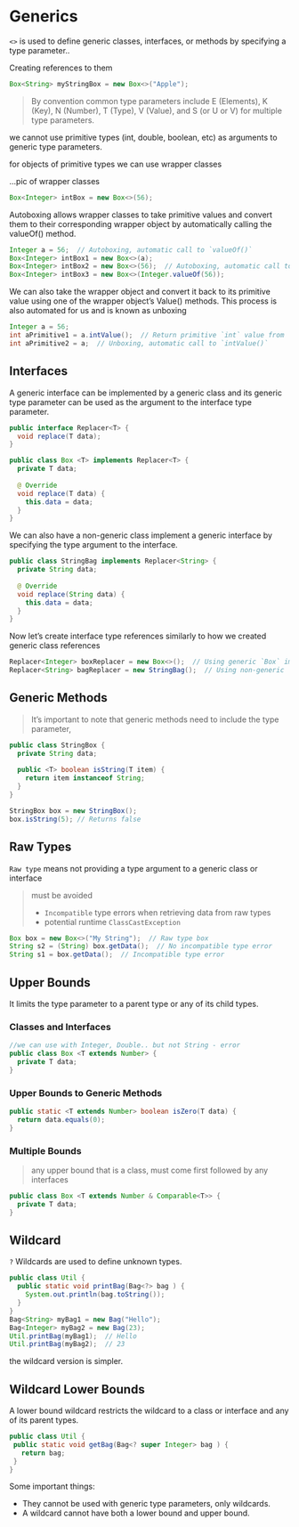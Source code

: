 # Generics
 `<>` is used to define generic classes, interfaces, or methods by specifying a type parameter..
 
Creating references to them
```java
Box<String> myStringBox = new Box<>("Apple");
````
> By convention common type parameters include E (Elements), K (Key), N (Number), T (Type), V (Value), and S (or U or V) for multiple type parameters.

we cannot use primitive types (int, double, boolean, etc) as arguments to generic type parameters.

for objects of primitive types we can use wrapper classes

...pic of wrapper classes
```java
Box<Integer> intBox = new Box<>(56);
```

Autoboxing allows wrapper classes to take primitive values and convert them to their corresponding wrapper object by automatically calling the valueOf() method.
```java
Integer a = 56;  // Autoboxing, automatic call to `valueOf()`
Box<Integer> intBox1 = new Box<>(a);
Box<Integer> intBox2 = new Box<>(56);  // Autoboxing, automatic call to `valueOf()`
Box<Integer> intBox3 = new Box<>(Integer.valueOf(56));
```

We can also take the wrapper object and convert it back to its primitive value using one of the wrapper object’s Value() methods. This process is also automated for us and is known as unboxing
```java
Integer a = 56;
int aPrimitive1 = a.intValue();  // Return primitive `int` value from `Integer` object
int aPrimitive2 = a;  // Unboxing, automatic call to `intValue()`
```

## Interfaces
A generic interface can be implemented by a generic class and its generic type parameter can be used as the argument to the interface type parameter.
```java
public interface Replacer<T> {
  void replace(T data);
}

public class Box <T> implements Replacer<T> {
  private T data;
 
  @ Override
  void replace(T data) {
    this.data = data; 
  }
}
```
We can also have a non-generic class implement a generic interface by specifying the type argument to the interface.

```java
public class StringBag implements Replacer<String> {
  private String data;
 
  @ Override
  void replace(String data) {
    this.data = data; 
  }
}
```

Now let’s create interface type references similarly to how we created generic class references
```java
Replacer<Integer> boxReplacer = new Box<>();  // Using generic `Box` implementation
Replacer<String> bagReplacer = new StringBag();  // Using non-generic `StringBag` implementation
```

## Generic Methods

> It’s important to note that generic methods need to include the type parameter,

```java
public class StringBox {
  private String data;
 
  public <T> boolean isString(T item) {
    return item instanceof String; 
  }
}

StringBox box = new StringBox();
box.isString(5); // Returns false
```


## Raw Types
 `Raw type` means not providing a type argument to a generic class or interface
 
> must be avoided
> - `Incompatible` type errors when retrieving data from raw types
> -  potential runtime `ClassCastException`

```java
Box box = new Box<>("My String");  // Raw type box
String s2 = (String) box.getData();  // No incompatible type error
String s1 = box.getData();  // Incompatible type error
```

## Upper Bounds
It limits the type parameter to a parent type or any of its child types. 

### Classes and Interfaces
```java
//we can use with Integer, Double.. but not String - error
public class Box <T extends Number> {
  private T data; 
}
```

### Upper Bounds to Generic Methods
```java
public static <T extends Number> boolean isZero(T data) {
  return data.equals(0);
}
```

### Multiple Bounds

> any upper bound that is a class, must come first followed by any interfaces

```java
public class Box <T extends Number & Comparable<T>> {
  private T data; 
}
```

## Wildcard
`?` Wildcards are used to define unknown types.

```java
public class Util {
  public static void printBag(Bag<?> bag ) {
    System.out.println(bag.toString()); 
  }
}
Bag<String> myBag1 = new Bag("Hello");
Bag<Integer> myBag2 = new Bag(23);
Util.printBag(myBag1);  // Hello
Util.printBag(myBag2);  // 23
```
 the wildcard version is simpler.
 
 ## Wildcard Lower Bounds
 A lower bound wildcard restricts the wildcard to a class or interface and any of its parent types.
 ```java
public class Util {
  public static void getBag(Bag<? super Integer> bag ) {
    return bag;
  }
}
```
Some important things:
- They cannot be used with generic type parameters, only wildcards.
- A wildcard cannot have both a lower bound and upper bound.

